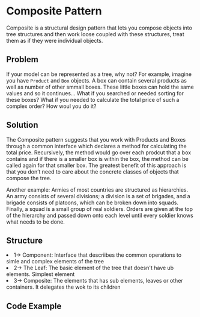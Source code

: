 # Composite Pattern
Composite is a structural design pattern that lets you compose objects into tree structures and then work loose coupled with these structures, treat them as if they were individual objects.

## Problem
If your model can be represented as a tree, why not?
For example, imagine you have `Product` and `Box` objects. A box can contain several products as well as number of other smmall boxes. These little boxes can hold the same values and so it continues...
What if you searched or needed sorting for these boxes? What if you needed to calculate the total price of such a complex order? How woul you do it?
## Solution
The Composite pattern suggests that you work with Products and Boxes through a common interface which declares a method for calculating the total price.
Recursively, the method would go over each prodcut that a box contains and if there is a smaller box is within the box, the method can be called again for that smaller box.
The greatest benefit of this approach is that you don’t need to care about the concrete classes of objects that compose the tree.

Another example: Armies of most countries are structured as hierarchies. An army consists of several divisions; a division is a set of brigades, and a brigade consists of platoons, which can be broken down into squads. Finally, a squad is a small group of real soldiers. Orders are given at the top of the hierarchy and passed down onto each level until every soldier knows what needs to be done.

## Structure
<li> 1-> Component: Interface that descriibes the common operations to simle and complex elements of the tree </li>
<li> 2-> The Leaf: The basic element of the tree that doesn't have ub elements. Simplest element </li>
<li> 3-> Composite: The elements that has sub elements, leaves or other  containers. It delegates the wok to its children </li>

## Code Example